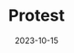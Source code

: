 ---
title: "Protest"
date: 2023-10-15
image: "https://photos.jmkettle.com/protest.webp"
alt: "a black and white photo of a protest with smoke and raised hands"
categories: []
draft: false
--- 